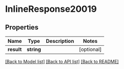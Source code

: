 # InlineResponse20019

## Properties
Name | Type | Description | Notes
------------ | ------------- | ------------- | -------------
**result** | **string** |  | [optional] 

[[Back to Model list]](../../README.md#documentation-for-models) [[Back to API list]](../../README.md#documentation-for-api-endpoints) [[Back to README]](../../README.md)

